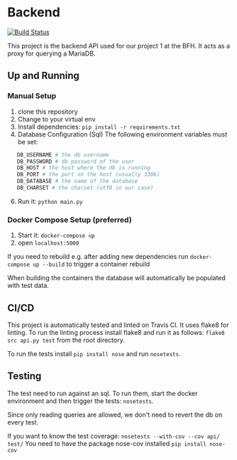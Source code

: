 # Backend
[![Build Status](https://travis-ci.org/bfh-proj1-sumfrie/backend.svg?branch=master)](https://travis-ci.org/bfh-proj1-sumfrie/backend)

This project is the backend API used for our project 1 at the BFH.
It acts as a proxy for querying a MariaDB.

## Up and Running

### Manual Setup
1) clone this repository
3) Change to your virtual env
4) Install dependencies: `pip install -r requirements.txt`
5) Database Configuration (Sql)
 The following environment variables must be set:
 ```bash 
    DB_USERNAME # the db username
    DB_PASSWORD # db password of the user
    DB_HOST # the host where the db is running
    DB_PORT # the port on the host (usually 3306)
    DB_DATABASE # the name of the database
    DB_CHARSET # the charset (utf8 in our case)
 ```
6) Run it: `python main.py`

### Docker Compose Setup (preferred)
1) Start it: `docker-compose up`
2) open `localhost:5000`

If you need to rebuild e.g. after adding new dependencies run `docker-compose up --build` 
to trigger a container rebuild

When building the containers the database will automatically be populated with test data.


## CI/CD
This project is automatically tested and linted on Travis CI.
It uses flake8 for linting. To run the linting process install flake8 and run it as follows:
`flake8 src api.py test` from the root directory.

To run the tests install `pip install nose` and run `nosetests`.

## Testing

The test need to run against an sql. To run them, start the docker environment
and then trigger the tests: `nosetests`.

Since only reading queries are allowed, we don't need to revert the db
on every test.

If you want to know the test coverage: `nosetests --with-cov --cov api/ test/`
You need to have the package nose-cov installed `pip install nose-cov`